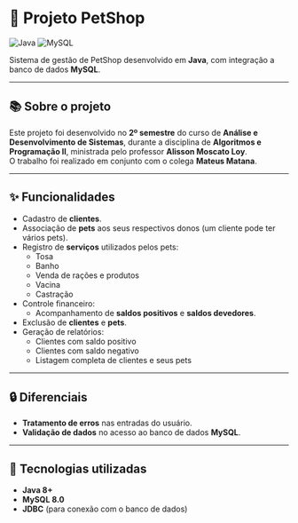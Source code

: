# 🐾 Projeto PetShop

![Java](https://img.shields.io/badge/Java-ED8B00?style=for-the-badge&logo=java&logoColor=white)
![MySQL](https://img.shields.io/badge/MySQL-4479A1?style=for-the-badge&logo=mysql&logoColor=white)

Sistema de gestão de PetShop desenvolvido em **Java**, com integração a banco de dados **MySQL**.

---

## 📚 Sobre o projeto

Este projeto foi desenvolvido no **2º semestre** do curso de **Análise e Desenvolvimento de Sistemas**, durante a disciplina de **Algoritmos e Programação II**, ministrada pelo professor **Alisson Moscato Loy**.  
O trabalho foi realizado em conjunto com o colega **Mateus Matana**.

---

## ✨ Funcionalidades

- Cadastro de **clientes**.
- Associação de **pets** aos seus respectivos donos (um cliente pode ter vários pets).
- Registro de **serviços** utilizados pelos pets:
  - Tosa 
  - Banho 
  - Venda de rações e produtos
  - Vacina
  - Castração
- Controle financeiro:
  - Acompanhamento de **saldos positivos** e **saldos devedores**.
- Exclusão de **clientes** e **pets**.
- Geração de relatórios:
  - Clientes com saldo positivo 
  - Clientes com saldo negativo 
  - Listagem completa de clientes e seus pets

---

## 🔒 Diferenciais

- **Tratamento de erros** nas entradas do usuário.
- **Validação de dados** no acesso ao banco de dados **MySQL**.

---

## 🚀 Tecnologias utilizadas

- **Java 8+**
- **MySQL 8.0**
- **JDBC** (para conexão com o banco de dados)
